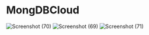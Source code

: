 # MongDBCloud

![Screenshot (70)](https://github.com/user-attachments/assets/7a553cc7-a1fc-4a05-be67-9c88e971e3c1)
![Screenshot (69)](https://github.com/user-attachments/assets/cc59f3ba-1299-46ba-95a3-50cbe5565fcc)
![Screenshot (71)](https://github.com/user-attachments/assets/e66a62a5-0160-43e6-a694-e72f26a665ba)
